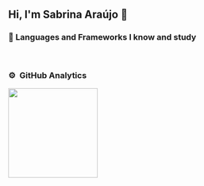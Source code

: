 ## Hi, I'm Sabrina Araújo 👋

### 🌱 Languages and Frameworks I know and study

<p align="left">
    <img src="https://img.shields.io/badge/Python-ff2f8e?style=flat&logo=python&logoColor=white" alt="">
    <img src="https://img.shields.io/badge/C-f3872f?style=flat&logo=c&logoColor=white" alt="">
    <img src="https://img.shields.io/badge/C%2B%2B-ffd900?style=flat&logo=c%2B%2B&logoColor=white" alt="">  
    <img src="https://img.shields.io/badge/HTML5-66df48?style=flat&logo=html5&logoColor=white" alt="">
    <img src="https://img.shields.io/badge/Java-6a77dd?style=flat&logo=openjdk&logoColor=white" alt="">
    <img src="https://img.shields.io/badge/CSS-044c94?style=flat&logo=css&logoColor=white" alt="">
    <img src="https://img.shields.io/badge/MySQL-9803ce?style=flat&logo=mysql&logoColor=white" alt="">
    <img src="https://img.shields.io/badge/Docker-8e008e?style=flat&logo=docker&logoColor=white" alt=""> 
</p>

### ⚙️ &nbsp;GitHub Analytics

<p align="left">
<a href="https://github.com/sabrizzs">  
  <img height="180em" src="https://github-readme-stats-eight-theta.vercel.app/api/top-langs/?username=sabrizzs&layout=compact&langs_count=8&theme=algolia"/>
</a>
</p>

<!--
**sabrizzs/sabrizzs** is a ✨ _special_ ✨ repository because its `README.md` (this file) appears on your GitHub profile.

Here are some ideas to get you started:

- 🔭 I’m currently working on ...
- 🌱 I’m currently learning ...
- 👯 I’m looking to collaborate on ...
- 🤔 I’m looking for help with ...
- 💬 Ask me about ...
- 📫 How to reach me: ...
- 😄 Pronouns: ...
- ⚡ Fun fact: ...
-->
